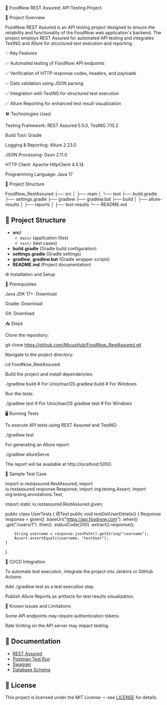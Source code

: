 📌 FoodNow REST Assured: API Testing Project

📖 Project Overview

FoodNow REST Assured is an API testing project designed to ensure the reliability and functionality of the FoodNow web application's backend. The project employs REST Assured for automated API testing and integrates TestNG and Allure for structured test execution and reporting.

✨ Key Features

✅ Automated testing of FoodNow API endpoints

✅ Verification of HTTP response codes, headers, and payloads

✅ Data validation using JSON parsing

✅ Integration with TestNG for structured test execution

✅ Allure Reporting for enhanced test result visualization

🛠️ Technologies Used

Testing Framework: REST Assured 5.5.0, TestNG 7.10.2

Build Tool: Gradle

Logging & Reporting: Allure 2.23.0

JSON Processing: Gson 2.11.0

HTTP Client: Apache HttpClient 4.5.14

Programming Language: Java 17

📂 Project Structure

FoodNow_RestAssured
├── src
│   ├── main
│   └── test
├── build.gradle
├── settings.gradle
├── gradlew
├── gradlew.bat
├── build
│   ├── allure-results
│   ├── reports
│   ├── test-results
└── README.md

## 📂 Project Structure

- **src/**
  - `main/` (application files)
  - `test/` (test cases)
- **build.gradle** (Gradle build configuration)
- **settings.gradle** (Gradle settings)
- **gradlew**, **gradlew.bat** (Gradle wrapper scripts)
- **README.md** (Project documentation)


⚙️ Installation and Setup

🔧 Prerequisites

Java JDK 17+: Download

Gradle: Download

Git: Download

📥 Steps

Clone the repository:

git clone https://github.com/MicusHub/FoodNow_RestAssured.git

Navigate to the project directory:

cd FoodNow_RestAssured

Build the project and install dependencies:

./gradlew build  # For Unix/macOS
gradlew build  # For Windows

Run the tests:

./gradlew test  # For Unix/macOS
gradlew test  # For Windows

🖥️ Running Tests

To execute API tests using REST Assured and TestNG:

./gradlew test

For generating an Allure report:

./gradlew allureServe

The report will be available at http://localhost:5050.

📝 Sample Test Case

import io.restassured.RestAssured;
import io.restassured.response.Response;
import org.testng.Assert;
import org.testng.annotations.Test;

import static io.restassured.RestAssured.given;

public class UserTests {
@Test
public void testGetUserDetails() {
Response response = given()
.baseUri("https://api.foodnow.com")
.when()
.get("/users/1")
.then()
.statusCode(200)
.extract().response();

        String username = response.jsonPath().getString("username");
        Assert.assertEquals(username, "testUser");
    }
}

🚀 CI/CD Integration

To automate test execution, integrate the project into Jenkins or GitHub Actions:

Add ./gradlew test as a test execution step.

Publish Allure Reports as artifacts for test results visualization.

🛑 Known Issues and Limitations

Some API endpoints may require authentication tokens.

Rate limiting on the API server may impact testing.

## 📄 Documentation

* [REST Assured](./screenshots/wn63-89-1.png)
* [Postman Test Run](https://drive.google.com/file/d/1V8IPwh7pYfbmQC2rEsfBjDsKVhlLnyFo/view?usp=sharing)
* [Swagger](https://oyster-app-hck73.ondigitalocean.app/api/swagger-ui/index.html#/)
* [Database Schema](https://drawsql.app/teams/vera-team/diagrams/order-food)

## 📜 License

This project is licensed under the MIT License — see [LICENSE](https://opensource.org/license/mit) for details.
